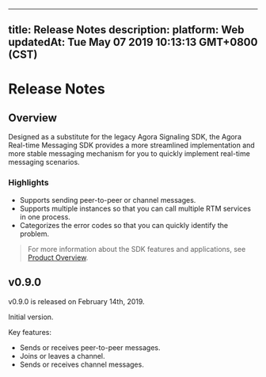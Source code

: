 
---
title: Release Notes
description: 
platform: Web
updatedAt: Tue May 07 2019 10:13:13 GMT+0800 (CST)
---
# Release Notes
## Overview

Designed as a substitute for the legacy Agora Signaling SDK, the Agora Real-time Messaging SDK provides a more streamlined implementation and more stable messaging mechanism for you to quickly implement real-time messaging scenarios.

### Highlights

- Supports sending peer-to-peer or channel messages.
- Supports multiple instances so that you can call multiple RTM services in one process. 
- Categorizes the error codes so that you can quickly identify the problem.

> For more information about the SDK features and applications, see [Product Overview](../../cn/Real-time-Messaging/RTM_releases_android.md).


## v0.9.0

v0.9.0 is released on February 14th, 2019.

Initial version. 

Key features:

- Sends or receives peer-to-peer messages.
- Joins or leaves a channel.
- Sends or receives channel messages.

